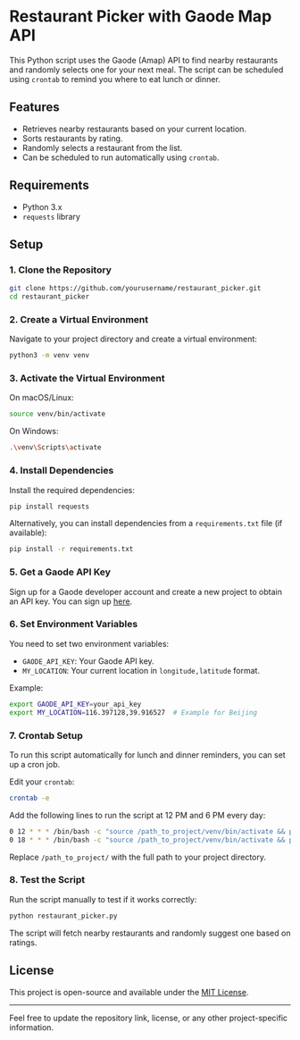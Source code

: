 # Restaurant Picker with Gaode Map API

This Python script uses the Gaode (Amap) API to find nearby restaurants and randomly selects one for your next meal. The script can be scheduled using `crontab` to remind you where to eat lunch or dinner.

## Features

- Retrieves nearby restaurants based on your current location.
- Sorts restaurants by rating.
- Randomly selects a restaurant from the list.
- Can be scheduled to run automatically using `crontab`.

## Requirements

- Python 3.x
- `requests` library

## Setup

### 1. Clone the Repository

```bash
git clone https://github.com/yourusername/restaurant_picker.git
cd restaurant_picker
```

### 2. Create a Virtual Environment

Navigate to your project directory and create a virtual environment:

```bash
python3 -m venv venv
```

### 3. Activate the Virtual Environment

On macOS/Linux:

```bash
source venv/bin/activate
```

On Windows:

```bash
.\venv\Scripts\activate
```

### 4. Install Dependencies

Install the required dependencies:

```bash
pip install requests
```

Alternatively, you can install dependencies from a `requirements.txt` file (if available):

```bash
pip install -r requirements.txt
```

### 5. Get a Gaode API Key

Sign up for a Gaode developer account and create a new project to obtain an API key. You can sign up [here](https://lbs.amap.com/).

### 6. Set Environment Variables

You need to set two environment variables:

- `GAODE_API_KEY`: Your Gaode API key.
- `MY_LOCATION`: Your current location in `longitude,latitude` format.

Example:

```bash
export GAODE_API_KEY=your_api_key
export MY_LOCATION=116.397128,39.916527  # Example for Beijing
```

### 7. Crontab Setup

To run this script automatically for lunch and dinner reminders, you can set up a cron job.

Edit your `crontab`:

```bash
crontab -e
```

Add the following lines to run the script at 12 PM and 6 PM every day:

```bash
0 12 * * * /bin/bash -c "source /path_to_project/venv/bin/activate && python /path_to_project/restaurant_picker.py >> ~/restaurant_picker.log 2>&1"
0 18 * * * /bin/bash -c "source /path_to_project/venv/bin/activate && python /path_to_project/restaurant_picker.py >> ~/restaurant_picker.log 2>&1"
```

Replace `/path_to_project/` with the full path to your project directory.

### 8. Test the Script

Run the script manually to test if it works correctly:

```bash
python restaurant_picker.py
```

The script will fetch nearby restaurants and randomly suggest one based on ratings.

## License

This project is open-source and available under the [MIT License](LICENSE).

---

Feel free to update the repository link, license, or any other project-specific information.